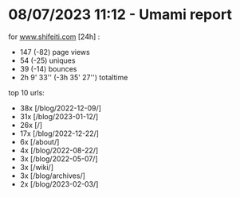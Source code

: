 # 08/07/2023 11:12 - Umami report
for www.shifeiti.com [24h] :

 - 147 (-82) page views
 - 54 (-25) uniques
 - 39 (-14) bounces
 - 2h 9' 33'' (-3h 35' 27'') totaltime


top 10 urls:
 - 38x [/blog/2022-12-09/]
 - 31x [/blog/2023-01-12/]
 - 26x [/]
 - 17x [/blog/2022-12-22/]
 - 6x [/about/]
 - 4x [/blog/2022-08-22/]
 - 3x [/blog/2022-05-07/]
 - 3x [/wiki/]
 - 3x [/blog/archives/]
 - 2x [/blog/2023-02-03/]


